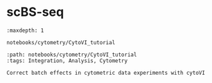 # scBS-seq

```{toctree}
:maxdepth: 1

notebooks/cytometry/CytoVI_tutorial
```

```{customcard}
:path: notebooks/cytometry/CytoVI_tutorial
:tags: Integration, Analysis, Cytometry

Correct batch effects in cytometric data experiments with cytoVI
```
